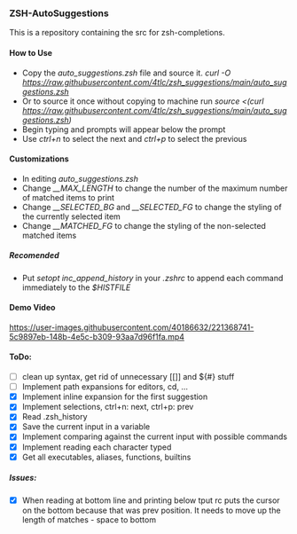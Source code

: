 ### ZSH-AutoSuggestions

This is a repository containing the src for zsh-completions.

#### How to Use
- Copy the *auto_suggestions.zsh* file and source it. *curl -O https://raw.githubusercontent.com/4tlc/zsh_suggestions/main/auto_suggestions.zsh*
- Or to source it once without copying to machine run *source <(curl  https://raw.githubusercontent.com/4tlc/zsh_suggestions/main/auto_suggestions.zsh)*
- Begin typing and prompts will appear below the prompt
- Use *ctrl+n* to select the next and *ctrl+p* to select the previous

#### Customizations
- In editing *auto_suggestions.zsh*
- Change *__MAX_LENGTH* to change the number of the maximum number of matched items to print
- Change *__SELECTED_BG* and *__SELECTED_FG* to change the styling of the currently selected item
- Change *__MATCHED_FG* to change the styling of the non-selected matched items

##### Recomended
- Put *setopt inc_append_history* in your *.zshrc* to append each command immediately to the *\$HISTFILE*

#### Demo Video


https://user-images.githubusercontent.com/40186632/221368741-5c9897eb-148b-4e5c-b309-93aa7d96f1fa.mp4


#### ToDo:
* [ ] clean up syntax, get rid of unnecessary [\[\]] and ${#} stuff
* [ ] Implement path expansions for editors, cd, ...
* [x] Implement inline expansion for the first suggestion
* [x] Implement selections, ctrl+n: next, ctrl+p: prev
* [x] Read .zsh_history
* [x] Save the current input in a variable
* [x] Implement comparing against the current input with possible commands
* [x] Implement reading each character typed
* [x] Get all executables, aliases, functions, builtins

##### Issues:
* [x] When reading at bottom line and printing below tput rc puts the cursor on the bottom because that was prev position. It needs to move up the length of matches - space to bottom
